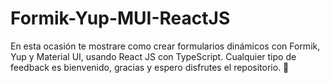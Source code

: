 # Formik-Yup-MUI-ReactJS
 En esta ocasión te mostrare como crear formularios dinámicos con Formik, Yup y Material UI, usando React JS con TypeScript.  Cualquier tipo de feedback es bienvenido, gracias y espero disfrutes el repositorio. 🤗
